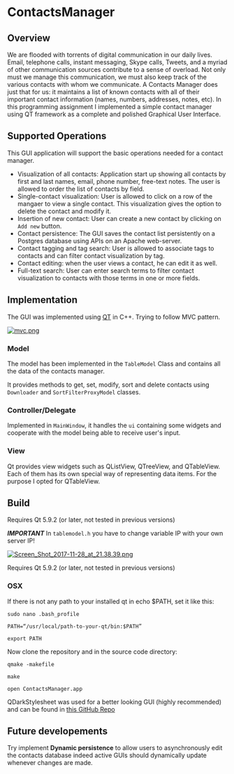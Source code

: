 # ContactsManager

## Overview
We are flooded with torrents of digital communication in our daily lives. Email, telephone calls, instant messaging, Skype calls, Tweets, and a myriad of other communication sources contribute to a sense of overload. Not only must we manage this communication, we must also keep track of the various contacts with whom we communicate. A Contacts Manager does just that for us: it maintains a list of known contacts with all of their important contact information (names, numbers, addresses, notes, etc).
In this programming assignment I implemented a simple contact manager using QT framework as a complete and polished Graphical User Interface. 
## Supported Operations

This GUI application will support the basic operations needed for a contact manager.

+ Visualization of all contacts: Application start up showing all contacts by first and last names, email, phone number, free-text notes. The user is allowed to order the list of contacts by field.
+ Single-contact visualization: User is allowed to click on a row of the mangaer to view a single contact. This visualization gives the option to delete the contact and modify it.
+ Insertion of new contact: User can create a new contact by clicking on ```Add new``` button.
+ Contact persistence: The GUI saves the contact list persistently on a Postgres database using APIs on an Apache web-server.
+ Contact tagging and tag search: User is allowed to associate tags to contacts and can filter contact visualization by tag.
+ Contact editing: when the user views a contact, he can edit it as well.
+ Full-text search: User can enter search terms to filter contact visualization to contacts with those terms in one or more fields.

## Implementation
The GUI was implemented using [QT](https://www1.qt.io/developers/) in C++. Trying to follow MVC pattern.

[![mvc.png](https://s18.postimg.org/neufl0kll/mvc.png)](https://postimg.org/image/kxiodr0p1/)

### Model

The model has been implemented in the `TableModel` Class and contains all the data of the contacts manager.

It provides methods to get, set, modify, sort and delete contacts using `Downloader` and `SortFilterProxyModel` classes.

### Controller/Delegate

Implemented in `MainWindow`, it handles the `ui` containing some widgets and cooperate with the model being able to receive user's input.

### View

Qt provides view widgets such as QListView, QTreeView, and QTableView. Each of them has its own special way of representing data items. For the purpose I opted for QTableView.


## Build

Requires Qt 5.9.2 (or later, not tested in previous versions)

***IMPORTANT*** In ```tablemodel.h``` you have to change variable IP with your own server IP! 

[![Screen_Shot_2017-11-28_at_21.38.39.png](https://s18.postimg.org/smaxb792x/Screen_Shot_2017-11-28_at_21.38.39.png)](https://postimg.org/image/nnnewo59x/)

Requires Qt 5.9.2 (or later, not tested in previous versions)

### OSX

If there is not any path to your installed qt in echo $PATH, set it like this:

  ```sudo nano .bash_profile```

  ```PATH=“/usr/local/path-to-your-qt/bin:$PATH”```
  
  ```export PATH```

Now clone the repository and in the source code directory:

```qmake -makefile```

```make```

```open ContactsManager.app```


QDarkStylesheet was used for a better looking GUI (highly recommended) and can be found in [this GitHub Repo](https://github.com/ColinDuquesnoy/QDarkStyleSheet)

## Future developements
Try implement **Dynamic persistence** to allow users to asynchronously edit the contacts database indeed active GUIs should dynamically update whenever changes are made.
